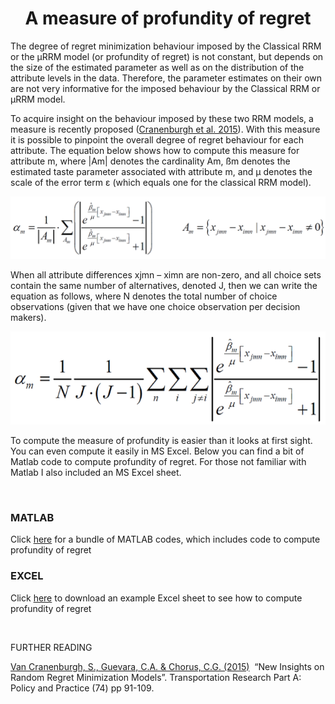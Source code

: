 <div id="bgLayers_comp-la7woksr" class="MW5IWV" data-hook="bgLayers">
<h1 id="bgMedia_comp-la7woksr" class="VgO9Yg" style="text-align: center;">A measure of profundity of regret</h1>
</div>
<div class="" data-mesh-id="comp-la7woksrinlineContent" data-testid="inline-content">
<div data-mesh-id="comp-la7woksrinlineContent-gridContainer" data-testid="mesh-container-content">
<div id="i20c3wy9" class="BaOVQ8 tz5f0K i20c3wy9 wixui-rich-text" data-testid="richTextElement">
<p class="font_8 wixui-rich-text__text"><span class="wixui-rich-text__text">The degree of regret minimization behaviour imposed by the Classical RRM or the &micro;RRM model (or profundity of regret) is not constant, but depends on the size of the estimated parameter as well as on the distribution of the attribute levels in the&nbsp;</span>data. Therefore, the parameter estimates on their own are not very informative for the imposed behaviour by the Classical RRM or &micro;RRM model.</p>
<p class="font_8 wixui-rich-text__text">To acquire insight on the behaviour imposed by these two RRM models, a measure is recently proposed (<span class="wixui-rich-text__text"><a class="wixui-rich-text__text" href="http://www.sciencedirect.com/science/article/pii/S0965856415000166" target="_blank" rel="noopener">Cranenburgh et al. 2015</a></span>). With this measure it is possible to pinpoint the overall degree of regret behaviour for each attribute. The equation below shows how to compute this measure for attribute&nbsp;<span class="wixui-rich-text__text">m</span>, where |<span class="wixui-rich-text__text">Am</span>| denotes the cardinality&nbsp;<span class="wixui-rich-text__text">Am</span><span class="wixui-rich-text__text">,</span>&nbsp;<span class="wixui-rich-text__text">&szlig;m</span>&nbsp;denotes the estimated taste parameter associated with attribute&nbsp;<span class="wixui-rich-text__text">m</span>, and&nbsp;<span class="wixui-rich-text__text">&mu;</span>&nbsp;denotes the scale of the error term &epsilon; (which equals one for the classical RRM model).</p>
<p><img src="https://github.com/sandervancranenburgh/advancedRRMmodels/blob/main/RRM%20Methodology/Profundity%20of%20regret/Profundity_1.png" alt="" /></p>
<p class="font_8 wixui-rich-text__text">When all attribute differences&nbsp;<span class="wixui-rich-text__text">xjmn&nbsp;&ndash; ximn</span>&nbsp;are non-zero, and all choice sets contain the same number of alternatives, denoted&nbsp;<span class="wixui-rich-text__text">J</span>, then we can write the equation as follows, where&nbsp;<span class="wixui-rich-text__text">N</span>&nbsp;denotes the total number of choice observations (given that we have one choice observation per decision makers).</p>
<p><img src="https://github.com/sandervancranenburgh/advancedRRMmodels/blob/main/RRM%20Methodology/Profundity%20of%20regret/Profundity_2.png" alt="" /></p>
<p class="font_8 wixui-rich-text__text">To compute the measure of profundity is easier than it looks at first sight. You can even compute it easily in MS Excel. Below you can find a bit of Matlab code to compute profundity of regret. For those not familiar with Matlab I also included an MS Excel sheet.</p>
<p class="font_8 wixui-rich-text__text">&nbsp;</p>
<h3 class="font_7 wixui-rich-text__text" dir="ltr">MATLAB</h3>
<p class="font_7 wixui-rich-text__text" dir="ltr">Click&nbsp;<span class="wixui-rich-text__text"><a class="wixui-rich-text__text" href="https://github.com/sandervancranenburgh/advancedRRMmodels/tree/main/RRM%20Methodology/Profundity%20of%20regret/MATLAB" target="_blank" rel="noopener">here</a></span>&nbsp;for a bundle of MATLAB codes, which includes code to compute profundity of regret</p>
<h3 class="font_7 wixui-rich-text__text">EXCEL</h3>
<p class="font_8 wixui-rich-text__text">Click&nbsp;<span class="wixui-rich-text__text"><a class="wixui-rich-text__text" href="https://github.com/sandervancranenburgh/advancedRRMmodels/tree/main/RRM%20Methodology/Profundity%20of%20regret/MATLAB" target="_blank" rel="noopener">here</a></span>&nbsp;to download an example Excel sheet to see how to compute profundity of regret</p>
<p class="font_8 wixui-rich-text__text"><span class="wixGuard wixui-rich-text__text">​</span></p>
<p class="font_7 wixui-rich-text__text">FURTHER READING</p>
<p class="font_8 wixui-rich-text__text"><span class="wixui-rich-text__text"><a class="wixui-rich-text__text" href="http://www.sciencedirect.com/science/article/pii/S0965856415000166" target="_blank" rel="noopener">Van Cranenburgh, S., Guevara, C.A. &amp; Chorus, C.G. (2015)</a></span>&nbsp; &ldquo;New Insights on Random Regret Minimization Models&rdquo;.&nbsp;<span class="wixui-rich-text__text">Transportation Research Part A: Policy and Practice</span>&nbsp;(74) pp 91-109.</p>
</div>
</div>
</div>
